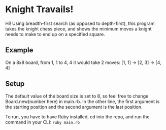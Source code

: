 # Knight Travails!

Hi! Using breadth-first search (as opposed to depth-first), this program takes the knight chess piece, and shows the minimum moves a knight needs to make to end up on a specified square. 

## Example 

On a 8x8 board, from 1, 1 to 4, 4 it would take 2 moves: 
[1, 1] -> [2, 3] -> [4, 4]

## Setup
The default value of the board size is set to 8, so feel free to change Board.new(number here) in main.rb. In the other line, the first argument is the starting position and the second argument is the last position.

To run, you have to have Ruby installed, cd into the repo, and run the command in your CLI:
`ruby main.rb`
